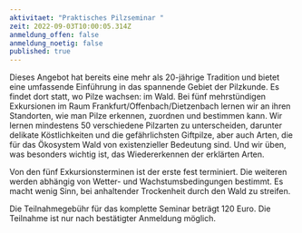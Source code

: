 ```yaml
---
aktivitaet: "Praktisches Pilzseminar "
zeit: 2022-09-03T10:00:05.314Z
anmeldung_offen: false
anmeldung_noetig: false
published: true
---
```

Dieses Angebot hat bereits eine mehr als 20-jährige Tradition und bietet eine umfassende Einführung in das spannende Gebiet der Pilzkunde. Es findet dort statt, wo Pilze wachsen: im Wald. Bei fünf mehrstündigen Exkursionen im Raum Frankfurt/Offenbach/Dietzenbach lernen wir an ihren Standorten, wie man Pilze erkennen, zuordnen und bestimmen kann. Wir lernen mindestens 50 verschiedene Pilzarten zu unterscheiden, darunter delikate Köstlichkeiten und die gefährlichsten Giftpilze, aber auch Arten, die für das Ökosystem Wald von existenzieller Bedeutung sind. Und wir üben, was besonders wichtig ist, das Wiedererkennen der erklärten Arten.

Von den fünf Exkursionsterminen ist der erste fest terminiert. Die weiteren werden abhängig von Wetter- und Wachstumsbedingungen bestimmt. Es macht wenig Sinn, bei anhaltender Trockenheit durch den Wald zu streifen. 

Die Teilnahmegebühr für das komplette Seminar beträgt 120 Euro. Die Teilnahme ist nur nach bestätigter Anmeldung möglich.
